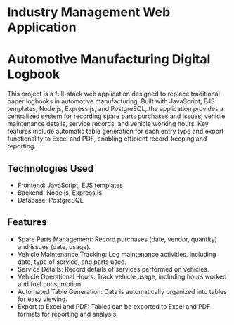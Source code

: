 # Industry Management Web Application

# Automotive Manufacturing Digital Logbook

This project is a full-stack web application designed to replace traditional paper logbooks in automotive manufacturing.  Built with JavaScript, EJS templates, Node.js, Express.js, and PostgreSQL, the application provides a centralized system for recording spare parts purchases and issues, vehicle maintenance details, service records, and vehicle working hours.  Key features include automatic table generation for each entry type and export functionality to Excel and PDF, enabling efficient record-keeping and reporting.

## Technologies Used

* Frontend: JavaScript, EJS templates
* Backend: Node.js, Express.js
* Database: PostgreSQL

## Features

* Spare Parts Management: Record purchases (date, vendor, quantity) and issues (date, usage).
* Vehicle Maintenance Tracking: Log maintenance activities, including date, type of service, and parts used.
* Service Details:  Record details of services performed on vehicles.
* Vehicle Operational Hours: Track vehicle usage, including hours worked and fuel consumption.
* Automated Table Generation: Data is automatically organized into tables for easy viewing.
* Export to Excel and PDF: Tables can be exported to Excel and PDF formats for reporting and analysis.
